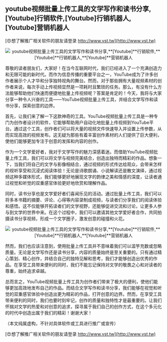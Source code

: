 ## **youtube视频批量上传工具的文学写作和读书分享,**[Youtube]**行销软件,**[Youtube]**行销机器人,**[Youtube]**营销机器人**

[😍想了解推广相关软件的朋友请登录 http://www.vst.tw](http://www.vst.tw)

 <center><img src="https://vst.tw/MP4/tuiguang/png/3.png" alt="youtube视频批量上传工具的文学写作和读书分享,**[Youtube]**行销软件,**[Youtube]**行销机器人,**[Youtube]**营销机器人"></center>

尊敬的读者朋友们，大家好！在当今互联网时代，我们已经进入了一个充满创造力和无限可能的新时代。而作为信息传播的重要平台之一，YouTube成为了许多创作者展示个人才华和分享独特视角的舞台。然而，对于那些拥有大量视频素材的创作者来说，每次手动上传视频显然是一项耗时且繁琐的任务。那么，有没有什么方法能够帮助他们快速而便捷地批量上传视频呢？答案是肯定的！今天，我将与大家分享一种令人兴奋的工具——YouTube视频批量上传工具，并结合文学写作和读书分享，探索创意的边界。

首先，让我们来了解一下这款神奇的工具。YouTube视频批量上传工具是一种专门为创作者设计的软件，它能够帮助用户自动化地批量上传视频到YouTube平台。通过这个工具，创作者们可以将大量的视频文件快速导入并设置上传参数，从而实现高效的视频发布。这无疑为那些有着丰富创作素材的人们提供了巨大便利，使他们能够更加专注于创意的发挥和内容的创作。

作为一个文学爱好者，我对于文学写作的魅力深感着迷。而借助YouTube视频批量上传工具，我们可以将文学与视频完美结合，创造出独特而精彩的作品。想象一下，当我们将自己的文字与影像相结合，通过视频的形式传达给观众，会带来怎样的视听享受和沉浸式阅读体验！无论是诗歌朗诵、小说解读还是散文演绎，通过视频这种多媒体形式，我们能够更好地展现文字的韵律之美和情感的深度，让读者通过视觉和听觉的双重感官体验更好地欣赏和理解作品。

同时，读书分享也是文学爱好者们喜闻乐见的活动。通过批量上传工具，我们可以将多本书籍的摘要、评论、心得等内容录制成视频，与读者们分享我们的阅读体验和感悟。这不仅能够开拓读者们的文学视野，还能够促进交流和讨论，让更多人参与到文学的世界中来。在这个过程中，我们可以邀请其他文学爱好者合作，共同拍摄读书分享视频，形成一个文学圈子，激发创意的碰撞和火花。

 <center><img src="https://vst.tw/MP4/tuiguang/png/2.png" alt="youtube视频批量上传工具的文学写作和读书分享,**[Youtube]**行销软件,**[Youtube]**行销机器人,**[Youtube]**营销机器人"></center>

然而，我们也应该注意到，使用批量上传工具并不意味着我们可以滥竽充数或忽略质量。无论是文学写作还是读书分享，内容的质量始终是至关重要的。只有通过精心策划、精心创作，并结合自己的独特见解和思考，我们才能够创造出优秀的作品。在享受工具带来便利的同时，我们不能忘记保持对文学的敬畏之心和对读者的尊重，始终追求卓越。

总而言之，YouTube视频批量上传工具为创作者们带来了极大的便利，使他们能够更加高效地发布自己的作品。而结合文学写作和读书分享，我们能够在视觉和听觉的双重感官体验中创造出更为精彩的作品，打开创意的边界。然而，在享受工具带来便利的同时，我们也要时刻牢记，创作的质量和独特性才是最重要的。让我们怀揣对文学的热爱和对创意的追求，探寻属于我们自己的创作方式，在这个多元化的时代中创造出属于我们的精彩！谢谢大家！

（本文纯属虚构，不针对具体软件或工具进行推广或宣传）

[😍想了解推广相关软件的朋友请登录 http://www.vst.tw](http://www.vst.tw)



